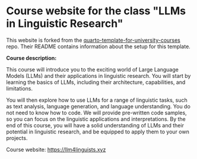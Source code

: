 # Course website for the class "LLMs in Linguistic Research"

This website is forked from the [quarto-template-for-university-courses](https://github.com/jonjoncardoso/quarto-template-for-university-courses) repo. Their README contains information about the setup for this template.

**Course description:**

This course will introduce you to the exciting world of Large Language Models (LLMs) and their applications in linguistic research. You will start by learning the basics of LLMs, including their architecture, capabilities, and limitations.

You will then explore how to use LLMs for a range of linguistic tasks, such as text analysis, language generation, and language understanding. You do not need to know how to code. We will provide pre-written code samples, so you can focus on the linguistic applications and interpretations. By the end of this course, you will have a solid understanding of LLMs and their potential in linguistic research, and be equipped to apply them to your own projects.

Course website: https://llm4linguists.xyz